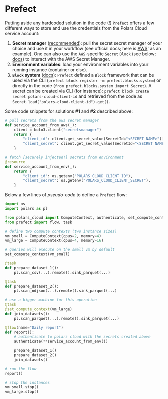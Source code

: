 # Prefect

Putting aside any hardcoded solution in the code (!) [`Prefect`](https://www.prefect.io/) offers a
few different ways to store and use the credentials from the Polars Cloud service account:

1. **Secret manager** (<ins>recommended</ins>): pull the secret secret manager of your choice and
   use it in your workflow (see official docs; here is
   [AWS](https://docs.aws.amazon.com/secretsmanager/latest/userguide/retrieving-secrets-python.html)'
   as an example). One can also use the `AWS`-specific `Secret` `Block` (see below;
   [docs](https://docs.prefect.io/v3/how-to-guides/configuration/store-secrets)) to interact with
   the AWS Secret Manager.
2. **Environment variables**: load your environment variables into your running instance (container
   or else).
3. **`Block` system** ([docs](https://docs.prefect.io/v3/concepts/blocks)): `Prefect` defined a
   `Block` framework that can be used via the CLI
   (`prefect block register -m prefect.blocks.system`) or directly in the code
   (`from prefect.blocks.system import Secret`). A secret can be created via CLI (for instance):
   `prefect block create secret polars-cloud-client-id` and retrieved from the code as
   `Secret.load("polars-cloud-client-id").get()`.

Some code snippets for solutions **#1** and **#2** described above:

```python
# pull secrets from the aws secret manager
def service_account_from_aws(_):
    client = boto3.client("secretsmanager")
    return {
        "client_id": client.get_secret_value(SecretId="<SECRET NAME>")["SecretString"],
        "client_secret": client.get_secret_value(SecretId="<SECRET NAME>")["SecretString"],
    }
```

```python
# fetch [securely injected!] secrets from environment
@resource
def service_account_from_env(_):
    return {
        "client_id": os.getenv("POLARS_CLOUD_CLIENT_ID"),
        "client_secret": os.getenv("POLARS_CLOUD_CLIENT_SECRET"),
    }
```

Below a few lines of _pseudo-code_ to define a `Prefect` flow:

```python
import os
import polars as pl

from polars_cloud import ComputeContext, authenticate, set_compute_context
from prefect import flow, task

# define two compute contexts (two instance sizes)
vm_small = ComputeContext(cpus=2, memory=4)
vm_large = ComputeContext(cpus=4, memory=16)

# queries will execute on the small vm by default
set_compute_context(vm_small)

@task
def prepare_dataset_1():
    pl.scan_csv(...).remote().sink_parquet(...)

@task
def prepare_dataset_2():
    pl.scan_ndjson(...).remote().sink_parquet(...)

# use a bigger machine for this operation
@task
@set_compute_context(vm_large)
def join_datasets():
    pl.scan_parquet(...).remote().sink_parquet(...)

@flow(name="Daily report")
def report():
    # authenticate to polars cloud with the secrets created above
    authenticate(**service_account_from_env())

    prepare_dataset_1()
    prepare_dataset_2()
    join_datasets()

# run the flow
report()

# stop the instances
vm_small.stop()
vm_large.stop()
```
